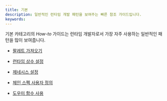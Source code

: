 ```yaml
---
title: 기본
description: 일반적인 런타임 개발 패턴을 보여주는 빠른 참조 가이드입니다.
keywords:
---
```


기본 카테고리의 _How-to_ 가이드는 런타임 개발자로서 가장 자주 사용하는 일반적인 패턴을 많이 보여줍니다.

- [팔레트 가져오기](/reference/how-to-guides/basics/import-a-pallet/)

- [런타임 상수 설정](/reference/how-to-guides/basics/configure-runtime-constants/)

- [제네시스 설정](/reference/how-to-guides/basics/configure-genesis-state)

- [체인 스펙 사용자 정의](/reference/how-to-guides/basics/customize-a-chain-specification)

- [도우미 함수 사용](/reference/how-to-guides/basics/use-helper-functions)

<!--
- [기본 토큰 발행](/reference/how-to-guides/basics/mint-basic-tokens/)
-->